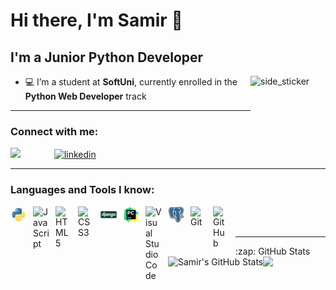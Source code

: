 # Hi there, I'm Samir 👋 

## I'm a Junior Python Developer

<img align="right" width=120px height=110px alt="side_sticker" src="https://media.giphy.com/media/TEnXkcsHrP4YedChhA/giphy.gif" />

- 💻 I’m a student at **SoftUni**, currently enrolled in the **Python Web Developer** track

---

### Connect with me:

[<img src="https://cdn2.iconfinder.com/data/icons/social-media-2285/512/1_Instagram_colored_svg_1-512.png" width="26px" style="padding-right:50px">](https://www.instagram.com/sami.nzf/?hl=bg)
[<img src="[https://github.com/devicons/devicon/blob/v2.14.0/icons/facebook/facebook-plain.svg](https://www.google.com/url?sa=i&url=https%3A%2F%2Fwww.svgrepo.com%2Fsvg%2F354000%2Flinkedin-icon&psig=AOvVaw1NUnrTsj93kDLb3BhChBQi&ust=1750310303204000&source=images&cd=vfe&opi=89978449&ved=0CBQQjRxqFwoTCOi7wZCc-o0DFQAAAAAdAAAAABAE)" alt="linkedin" width="26px">]([https://www.facebook.com/dian.kalaidzyhiev/](https://www.linkedin.com/in/samir-nazif-06b2a9314/))

---

### Languages and Tools I know:

<img align="left" alt="Python" width="26px" src="https://github.com/devicons/devicon/blob/v2.14.0/icons/python/python-original.svg" style="padding-right:10px;" />
<img align="left" alt="JavaScript" width="26px" src="https://cdn.jsdelivr.net/gh/devicons/devicon/icons/javascript/javascript-original.svg" style="padding-right:10px;" />
<img align="left" alt="HTML5" width="26px" src="https://cdn.jsdelivr.net/gh/devicons/devicon/icons/html5/html5-original.svg" style="padding-right:10px;" />
<img align="left" alt="CSS3" width="26px" src="https://cdn.jsdelivr.net/gh/devicons/devicon/icons/css3/css3-original.svg" style="padding-right:10px;" />

<img align="left" alt="Django" width="26px" src="https://github.com/devicons/devicon/blob/v2.14.0/icons/django/django-original.svg" style="padding-right:10px;" />

<img align="left" alt="PyCharm" width="26px" src="https://github.com/devicons/devicon/blob/v2.14.0/icons/pycharm/pycharm-original.svg" style="padding-right:10px;" />
<img align="left" alt="Visual Studio Code" width="26px" src="https://cdn.jsdelivr.net/gh/devicons/devicon/icons/vscode/vscode-original.svg" style="padding-right:10px;" />

<img align="left" alt="PostgreSQL" width="26px" src="https://github.com/devicons/devicon/blob/v2.14.0/icons/postgresql/postgresql-original.svg" style="padding-right:10px;" />

<img align="left" alt="Git" width="26px" src="https://cdn.jsdelivr.net/gh/devicons/devicon/icons/git/git-original.svg" style="padding-right:10px;" />
<img align="left" alt="GitHub" width="26px" src="https://user-images.githubusercontent.com/3369400/139447912-e0f43f33-6d9f-45f8-be46-2df5bbc91289.png" style="padding-right:10px;" />

<br />
<br />

---

<summary>:zap: GitHub Stats</summary>

<div>
  <img height="160" align="left" alt="Samir's GitHub Stats" src="![Samirnzf's Stats](https://github-readme-stats.vercel.app/api?username=Samirnzf&theme=vue-dark&show_icons=true&hide_border=true&count_private=true)" />
  <img height="160" src="![Samirnzf's Top Languages](https://github-readme-stats.vercel.app/api/top-langs/?username=Samirnzf&theme=vue-dark&show_icons=true&hide_border=true&layout=compact)" />
</div>
